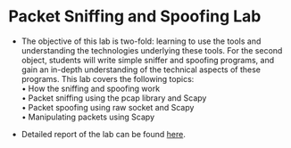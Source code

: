 # Packet Sniffing and Spoofing Lab
- The objective of this lab is two-fold: learning to use the tools and understanding the technologies underlying these tools. For the second object, students will write simple sniffer and spoofing programs, and gain
an in-depth understanding of the technical aspects of these programs. This lab covers the following topics:</br>
• How the sniffing and spoofing work</br>
• Packet sniffing using the pcap library and Scapy</br>
• Packet spoofing using raw socket and Scapy</br>
• Manipulating packets using Scapy

- Detailed report of the lab can be found [here]().
